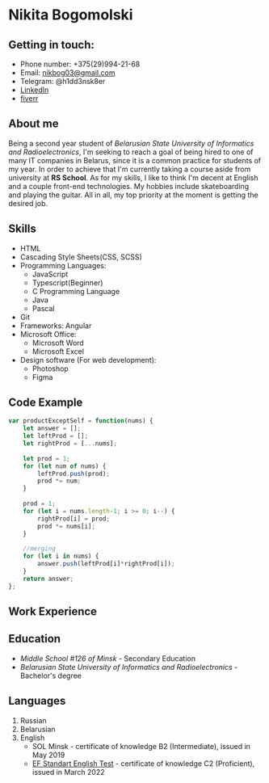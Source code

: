 # Nikita Bogomolski

## Getting in touch:

* Phone number: +375(29)994-21-68
* Email: nikbog03@gmail.com
* Telegram: @h1dd3nsk8er
* [LinkedIn](https://www.linkedin.com/in/nikita-bogomolski/ "My personal LinkedIn page")
* [fiverr](https://www.fiverr.com/h1dd3ngod?up_rollout=true)

## About me

Being a second year student of _Belarusian State University of Informatics and Radioelectronics_, I'm seeking to reach a goal of being hired to one of many IT companies in Belarus, since it is a common practice for students of my year. In order to achieve that I'm currently taking a course aside from university at **RS School**. As for my skills, I like to think I'm decent at English and a couple front-end technologies. My hobbies include skateboarding and playing the guitar. All in all, my top priority at the moment is getting the desired job.

## Skills

- HTML
- Cascading Style Sheets(CSS, SCSS)
- Programming Languages: 
    * JavaScript
    * Typescript(Beginner)
    * C Programming Language
    * Java
    * Pascal
- Git
- Frameworks: Angular
- Microsoft Office:
    * Microsoft Word
    * Microsoft Excel
- Design software (For web development):
    + Photoshop
    + Figma

## Code Example

```javascript
var productExceptSelf = function(nums) {
    let answer = [];
    let leftProd = [];
    let rightProd = [...nums];
    
    let prod = 1;
    for (let num of nums) {
        leftProd.push(prod);
        prod *= num;
    }
    
    prod = 1;
    for (let i = nums.length-1; i >= 0; i--) {
        rightProd[i] = prod;
        prod *= nums[i];
    }
    
    //merging
    for (let i in nums) {
        answer.push(leftProd[i]*rightProd[i]);
    }
    return answer;       
};
```

## Work Experience


## Education

- *Middle School #126 of Minsk* - Secondary Education
- *Belarusian State University of Informatics and Radioelectronics* - Bachelor's degree

## Languages

1. Russian
2. Belarusian
3. English
    * SOL Minsk - certificate of knowledge B2 (Intermediate), issued in May 2019
    * [EF Standart English Test](https://www.efset.org/cert/rYePGT "Certificate") - certificate of knowledge C2 (Proficient), issued in March 2022

